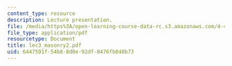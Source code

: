 ```yaml
---
content_type: resource
description: Lecture presentation.
file: /media/https%3A/open-learning-course-data-rc.s3.amazonaws.com/4-448-analysis-of-historic-structures-fall-2004/6447591f54b88d0e92df0476fb040b73_lec3_masonry2.pdf
file_type: application/pdf
resourcetype: Document
title: lec3_masonry2.pdf
uid: 6447591f-54b8-8d0e-92df-0476fb040b73
---
```

